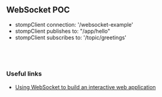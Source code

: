 ## WebSocket POC

* stompClient connection: '/websocket-example'
* stompClient publishes to: "/app/hello"
* stompClient subscribes to: '/topic/greetings'

&nbsp;
----
### Useful links ###
* [Using WebSocket to build an interactive web application](https://spring.io/guides/gs/messaging-stomp-websocket/)